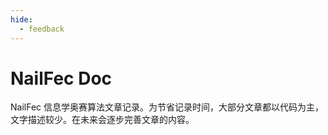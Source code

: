 ```yaml
---
hide:
  - feedback
---
```


# NailFec Doc

NailFec 信息学奥赛算法文章记录。为节省记录时间，大部分文章都以代码为主，文字描述较少。在未来会逐步完善文章的内容。
